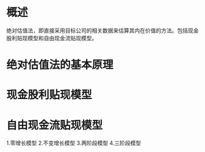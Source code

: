 # 概述
绝对估值法，即直接采用目标公司的相关数据来估算其内在价值的方法。包括现金股利贴现模型和自由现金流贴现模型。

# 绝对估值法的基本原理

# 现金股利贴现模型
# 自由现金流贴现模型
1.零增长模型
2.不变增长模型
3.两阶段模型
4.三阶段模型